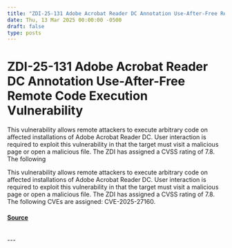 ```yaml
---
title: "ZDI-25-131 Adobe Acrobat Reader DC Annotation Use-After-Free Remote Code Execution Vulnerability"
date: Thu, 13 Mar 2025 00:00:00 -0500
draft: false
type: posts
---
```

# ZDI-25-131 Adobe Acrobat Reader DC Annotation Use-After-Free Remote Code Execution Vulnerability





This vulnerability allows remote attackers to execute arbitrary code on affected installations of Adobe Acrobat Reader DC. User interaction is required to exploit this vulnerability in that the target must visit a malicious page or open a malicious file. The ZDI has assigned a CVSS rating of 7.8. The following

This vulnerability allows remote attackers to execute arbitrary code on affected installations of Adobe Acrobat Reader DC. User interaction is required to exploit this vulnerability in that the target must visit a malicious page or open a malicious file. The ZDI has assigned a CVSS rating of 7.8. The following CVEs are assigned: CVE-2025-27160.

#### [Source](http://www.zerodayinitiative.com/advisories/ZDI-25-131/)

<br/>
---

